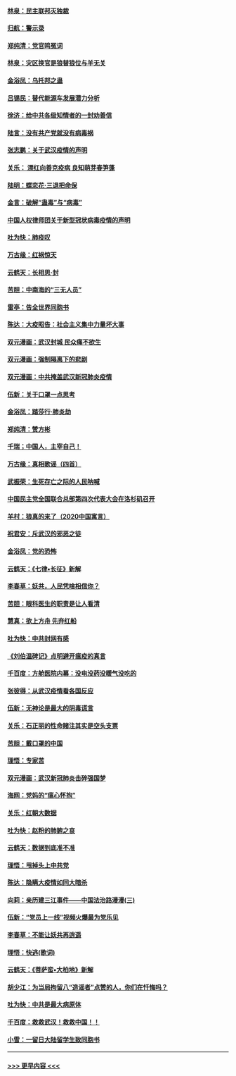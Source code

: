 #### [林泉：民主联邦灭独裁](../pages/nsc993/n11870998.md?t=02160431) 
#### [归航：警示录](../pages/nsc993/n11870963.md?t=02160431) 
#### [郑纯清：党官鸣冤词](../pages/nsc993/n11870938.md?t=02160431) 
#### [林泉：灾区换官是狼替狼位与羊无关](../pages/nsc993/n11870896.md?t=02160431) 
#### [金浴凤：乌托邦之蛊](../pages/nsc993/n11870879.md?t=02160431) 
#### [吕锡民：替代能源车发展潜力分析](../pages/nsc993/n11870656.md?t=02160431) 
#### [徐济：给中共各级知情者的一封劝善信](../pages/nsc993/n11868561.md?t=02160431) 
#### [陆言：没有共产党就没有病毒祸](../pages/nsc993/n11868232.md?t=02160431) 
#### [张志鹏：关于武汉疫情的声明](../pages/nsc993/n11867182.md?t=02160431) 
#### [关乐： 漂红向善克疫病 良知萌芽春笋蓬](../pages/nsc993/n11865710.md?t=02160431) 
#### [陆明：蝶恋花‧三退把命保](../pages/nsc993/n11865673.md?t=02160431) 
#### [金言：破解“蛊毒”与“病毒”](../pages/nsc993/n11864103.md?t=02160431) 
#### [中国人权律师团关于新型冠状病毒疫情的声明](../pages/nsc993/n11864249.md?t=02160431) 
#### [吐为快：肺疫叹](../pages/nsc993/n11864027.md?t=02160431) 
#### [万古缘：红祸惊天](../pages/nsc993/n11864079.md?t=02160431) 
#### [云鹤天：长相思‧封](../pages/nsc993/n11864006.md?t=02160431) 
#### [苦胆：中南海的“三无人员”](../pages/nsc993/n11862997.md?t=02160431) 
#### [雷亭：告全世界同胞书](../pages/nsc993/n11862572.md?t=02160431) 
#### [陈达：大疫昭告：社会主义集中力量坏大事](../pages/nsc993/n11859419.md?t=02160431) 
#### [双元漫画：武汉封城 民众痛不欲生](../pages/nsc993/n11859287.md?t=02160431) 
#### [双元漫画：强制隔离下的悲剧](../pages/nsc993/n11859244.md?t=02160431) 
#### [双元漫画：中共掩盖武汉新冠肺炎疫情](../pages/nsc993/n11858249.md?t=02160431) 
#### [伍新：关于口罩一点思考](../pages/nsc993/n11859195.md?t=02160431) 
#### [金浴凤：踏莎行‧肺炎劫](../pages/nsc993/n11858227.md?t=02160431) 
#### [郑纯清：赞方彬](../pages/nsc993/n11856803.md?t=02160431) 
#### [千瑞；中国人，主宰自己！](../pages/nsc993/n11856793.md?t=02160431) 
#### [万古缘：真相歌谣（四首）](../pages/nsc993/n11856263.md?t=02160431) 
#### [武振荣：生死存亡之际的人民呐喊](../pages/nsc993/n11856256.md?t=02160431) 
#### [中国民主党全国联合总部第四次代表大会在洛杉矶召开](../pages/nsc993/n11856344.md?t=02160431) 
#### [羊村：狼真的来了（2020中国寓言）](../pages/nsc993/n11856229.md?t=02160431) 
#### [祝君安：斥武汉的邪恶之徒](../pages/nsc993/n11855861.md?t=02160431) 
#### [金浴凤：党的恐怖](../pages/nsc993/n11855849.md?t=02160431) 
#### [云鹤天：《七律▪长征》新解](../pages/nsc993/n11855479.md?t=02160431) 
#### [李春草：妖共，人民凭啥相信你？](../pages/nsc993/n11855196.md?t=02160431) 
#### [苦胆：眼科医生的职责是让人看清](../pages/nsc993/n11853840.md?t=02160431) 
#### [慧真：欲上方舟 先弃红船](../pages/nsc993/n11853483.md?t=02160431) 
#### [吐为快：中共封网有感](../pages/nsc993/n11852575.md?t=02160431) 
#### [《刘伯温碑记》点明避开瘟疫的真言](../pages/nsc993/n11852128.md?t=02160431) 
#### [千百度：方舱医院内幕：没电没药没暖气没吃的](../pages/nsc993/n11850211.md?t=02160431) 
#### [张彼得：从武汉疫情看各国反应](../pages/nsc993/n11850102.md?t=02160431) 
#### [伍新：无神论是最大的阴毒谎言](../pages/nsc993/n11846129.md?t=02160431) 
#### [关乐：石正丽的性命赌注其实是空头支票](../pages/nsc993/n11846109.md?t=02160431) 
#### [苦胆：戴口罩的中国](../pages/nsc993/n11845576.md?t=02160431) 
#### [理悟：专家苦](../pages/nsc993/n11845564.md?t=02160431) 
#### [双元漫画：武汉新冠肺炎击碎强国梦](../pages/nsc993/n11843320.md?t=02160431) 
#### [海网：党妈的“瘟心怀抱”](../pages/nsc993/n11840740.md?t=02160431) 
#### [关乐：红朝大数据](../pages/nsc993/n11840675.md?t=02160431) 
#### [吐为快：赵粉的肺腑之哀](../pages/nsc993/n11840618.md?t=02160431) 
#### [云鹤天：数据到底准不准](../pages/nsc993/n11840325.md?t=02160431) 
#### [理悟：甩掉头上中共党](../pages/nsc993/n11838826.md?t=02160431) 
#### [陈达：隐瞒大疫情如同大暗杀](../pages/nsc993/n11838771.md?t=02160431) 
#### [向莉：亲历建三江事件——中国法治路漫漫(三)](../pages/nsc993/n11831825.md?t=02160431) 
#### [伍新：“党员上一线”视频火爆最为党乐见](../pages/nsc993/n11838200.md?t=02160431) 
#### [李春草：不能让妖共再逍遥](../pages/nsc993/n11838102.md?t=02160431) 
#### [理悟：快逃(歌词)](../pages/nsc993/n11838083.md?t=02160431) 
#### [云鹤天：《菩萨蛮▪大柏地》新解](../pages/nsc993/n11838059.md?t=02160431) 
#### [胡少江：为当局拘留八“造谣者”点赞的人，你们在忏悔吗？](../pages/nsc993/n11836801.md?t=02160431) 
#### [吐为快：中共是最大病原体](../pages/nsc993/n11836748.md?t=02160431) 
#### [千百度：救救武汉！救救中国！！](../pages/nsc993/n11836145.md?t=02160431) 
#### [小雪：一留日大陆留学生致同胞书](../pages/nsc993/n11834624.md?t=02160431) 

----
#### [ >>> 更早内容 <<< ](../indexes/nsc993-earlier.md)
